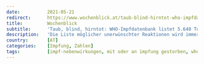 ```yaml
---
date:          2021-05-21
redirect:      https://www.wochenblick.at/taub-blind-hirntot-who-impfdatenbank-listet-5-640-tote-und-780-000-nebenwirkungen/
title:         Wochenblick
subtitle:      'Taub, blind, hirntot: WHO-Impfdatenbank listet 5.640 Tote und 780.000 Nebenwirkungen'
description:   'Die Liste möglicher unerwünschter Reaktionen wird immer länger. Es stellt sich auch die Frage, ob die Datenbank womöglich nur einen Teil der tatsächlichen Fälle von Nebenwirkungen widerspiegelt.'
country:       [AT]
categories:    [Impfung, Zahlen]
tags:          [impf-nebenwirkungen, mit oder an impfung gestorben, who]
---
```

